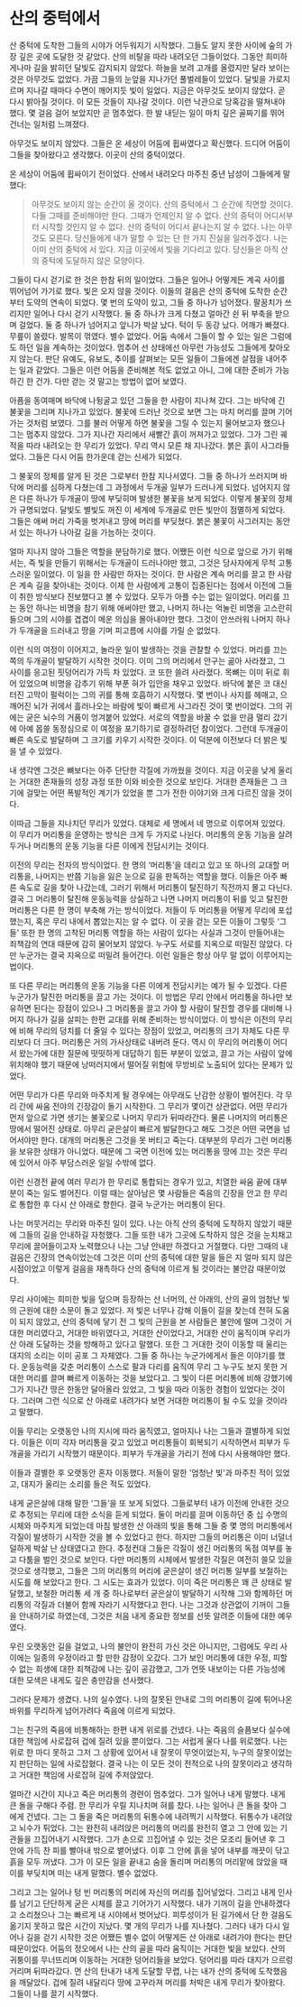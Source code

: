 # 산의 중턱에서

산 중턱에 도착한 그들의 시야가 어두워지기 시작했다. 그들도 알지 못한 사이에 숲의 가장 깊은 곳에 도달한 것 같았다. 산의 비탈을 따라 내려오던 그들이었다. 그동안 희미하게나마 길을 밝히던 달빛도 감지되지 않았다. 하늘을 보려 고개를 올렸지만 달라 보이는 것은 아무것도 없었다. 가끔 그들의 눈앞을 지나가던 풀벌레들이 있었다. 달빛을 가로지르며 지나갈 때마다 수면이 깨어지듯 빛이 일었다. 지금은 아무것도 보이지 않았다. 곧 다시 밝아질 것이다. 이 모든 것들이 지나갈 것이다. 이런 낙관으로 당혹감을 떨쳐내야 했다. 몇 걸음 걸어 보았지만 곧 멈추었다. 한 발 내딛는 일이 마치 깊은 골짜기를 뛰어 건너는 일처럼 느껴졌다.

아무것도 보이지 않았다. 그들은 온 세상이 어둠에 휩싸였다고 확신했다. 드디어 어둠이 그들을 찾아왔다고 생각했다. 이곳이 산의 중턱이었다.

온 세상이 어둠에 휩싸이기 전이었다. 산에서 내려오다 마주친 중년 남성이 그들에게 말했다:

> 아무것도 보이지 않는 순간이 올 것이다. 산의 중턱에서 그 순간에 직면할 것이다. 다들 그때를 준비해야만 한다. 그때가 언제인지 알 수 없다. 산의 중턱이 어디서부터 시작할 것인지 알 수 없다. 산의 중턱이 어디서 끝나는지 알 수 없다. 나는 아무것도 모른다. 당신들에게 내가 말할 수 있는 단 한 가지 진실을 일러주겠다. 나는 이미 산의 중턱에 서 있다. 지금 이곳에서 빛을 기다리고 있다. 당신들은 아직 산의 중턱에 도달하지 않은 모양이다.

그들이 다시 걷기로 한 것은 한참 뒤의 일이었다. 그들은 일어나 어떻게든 계곡 사이를 뛰어넘어 가기로 했다. 빛은 오지 않을 것이다. 이들의 걸음은 산의 중턱에 도착한 순간부터 도약의 연속이 되었다. 몇 번의 도약이 있고, 그들 중 하나가 넘어졌다. 팔꿈치가 쓰리지만 일어나 다시 걷기 시작했다. 둘 중 하나가 크게 다쳤고 얼마간 쉰 뒤 부축을 받으며 걸었다. 둘 중 하나가 넘어지고 앞니가 박살 났다. 턱이 두 동강 났다. 어깨가 빠졌다. 무릎이 쓸렸다. 발목이 꺾였다. 별수 없었다. 어둠 속에서 그들이 할 수 있는 일은 그럼에도 하던 일을 계속하는 것이었다. 멈추어 선 상태에선 아무런 가능성도 그들에게 찾아오지 않는다. 판단 유예도, 유보도, 추이를 살펴보는 모든 일들이 그들에겐 살점을 내어주는 일과 같았다. 그들은 이런 어둠을 준비해본 적도 없었고 아니, 그에 대한 준비가 가능하긴 한 건가. 다만 걷는 것 말고는 방법이 없어 보였다.

아픔을 동여매며 바닥에 나뒹굴고 있던 그들을 한 사람이 지나쳐 갔다. 그는 바닥에 긴 불꽃을 그리며 지나가고 있었다. 불꽃에 드러난 것으로 보면 그는 마치 머리를 끌며 기어가는 것처럼 보였다. 그를 불러 어떻게 하면 불꽃을 그릴 수 있는지 물어보고자 했으나 그는 멈추지 않았다. 그가 지나간 자리에서 새빨간 흙이 꺼져가고 있었다. 그가 그린 궤적을 따라 내려오는 한 무리가 있었다. 무리 역시 모른 채 지나갔다. 붉은 흙이 사그라들었다. 그들은 다시 어둠 한가운데 걷는 신세가 되었다.

그 불꽃의 정체를 알게 된 것은 그로부터 한참 지나서였다. 그들 중 하나가 쓰러지며 바닥에 머리를 심하게 다쳤는데 그 과정에서 두개골 일부가 드러나게 되었다. 넘어지지 않은 다른 하나가 두개골이 땅에 부딪히며 발생한 불꽃을 보게 되었다. 이렇게 불꽃의 정체가 규명되었다. 달빛도 별빛도 꺼진 이 세계에 두개골로 만든 빛만이 점멸하게 되었다. 그들은 애써 머리 가죽을 벗겨내고 땅에 머리를 부딪쳤다. 붉은 불꽃이 사그러지는 동안 서 있는 하나가 나아갈 길을 가늠하는 것이다.

얼마 지나지 않아 그들은 역할을 분담하기로 했다. 어쨌든 이런 식으로 앞으로 가기 위해서는, 즉 빛을 만들기 위해서는 두개골이 드러나야만 했고, 그것은 당사자에게 무척 고통스러운 일이었다. 이 일을 한 사람만 하자는 것이다. 한 사람은 계속 머리를 끌고 한 사람은 계속 길을 찾아내는 것이다. 이제 한 사람에게 고통이 집중된다는 점에서 이전에 그들이 취한 방식보다 진보했다고 볼 수 있었다. 모두가 아플 수는 없는 일이었다. 머리를 끄는 동안 하나는 비명을 참기 위해 애써야만 했고, 나머지 하나는 억눌린 비명을 고스란히 들으며 그의 시야를 겹겹이 메운 의심을 몰아내야만 했다. 그것이 안쓰러워 나머지 하나가 두개골을 드러내고 땅을 기며 피고름에 시야를 가릴 순 없었다.

이런 식의 여정이 이어지고, 놀라운 일이 발생하는 것을 관찰할 수 있었다. 머리를 끄는 쪽의 두개골이 발달하기 시작한 것이다. 이미 그의 머리에서 안구는 곪아 사라졌고, 그 사이를 응고된 핏덩어리가 가득 차 있었다. 코 또한 쓸려 사라졌다. 목뼈는 이미 뒤로 휘어 있었으며 비명을 감추기 위해 부푼 혀가 입안을 채우고 있었다. 바닥에 붙은 코 대신 터진 고막이 펄럭이는 그의 귀를 통해 호흡하기 시작했다. 몇 번이나 사지를 헤매고, 으깨어진 뇌가 귀에서 흘러나오는 바람에 빛이 빠르게 사그라진 것이 몇 번이었다. 그의 귀에는 굳은 뇌수의 거품이 엉겨붙어 있었다. 서로의 역할을 바꿀 수 없을 만큼 멀리 갔기에 아예 몹쓸 동정심으로 이 여정을 포기하기로 결정하려던 참이었다. 그런데 두개골이 빠른 속도로 발달하며 그 크기를 키우기 시작한 것이다. 이 덕분에 이전보다 더 밝은 빛을 낼 수 있었다. 

내 생각엔 그것은 뼈보다는 아주 단단한 각질에 가까웠을 것이다. 지금 이곳을 낮게 울리는 거대한 존재들의 성장 과정 또한 이와 비슷한 것으로 보인다. 거대한 존재들은 그 크기에 걸맞는 어떤 폭발적인 계기가 있었을 뿐 그가 전한 이야기와 크게 다르진 않을 것이다.

이따금 그들을 지나치던 무리가 있었다. 대체로 세 명에서 네 명으로 이루어져 있었다. 이 무리가 머리통을 운영하는 방식은 크게 두 가지로 나뉜다. 머리통의 운동 기능을 살려두거나 머리통의 운동 기능을 다른 이에게 전담시키는 것이다.

이전의 무리는 전자의 방식이었다. 한 명의 ‘머리통’을 데리고 있고 또 하나의 교대할 머리통을, 나머지는 반쯤 기능을 잃은 눈으로 길을 판독하는 역할을 했다. 이들은 아주 빠른 속도로 길을 찾아 나갔는데, 그러기 위해서 머리통이 탈진하기 직전까지 몰고 다닌다. 결국 그 머리통이 탈진해 운동능력을 상실하고 나면 나머지 머리통이 뒤를 잊고 탈진한 머리통은 다른 한 명이 부축해 가는 방식이었다. 저들이 두 머리통을 어떻게 무리에 포섭했는지, 혹은 무리 내에서 뽑았는지는 알 수 없다. 이 곳을 걷는 모든 이들이 그렇듯 ‘그들’ 또한 한 명의 고착된 머리통 역할을 하는 사람이 있다는 사실과 그것이 만들어내는 죄책감의 연대 때문에 감히 물어보지 않았다. 누구도 서로를 지옥으로 떠밀진 않았다. 다만 누군가는 결국 지옥으로 떠밀려 들어간다. 이런 일들은 항상 아무 말 없이 이루어지는 법이다.

또 다른 무리는 머리통의 운동 기능을 다른 이에게 전담시키는 예가 될 수 있겠다. 다른 누군가가 탈진한 머리통을 끌고 가는 것이다. 이 방법은 무리 안에서 머리통을 하나만 보유하면 된다는 장점이 있으나 그 머리통을 끌고 가야 할 사람이 탈진할 경우를 대비해 나머지 하나가 길을 살피는 한편 교대를 위해 준비하는 방식이었다. 이 방식은 이전의 무리에 비해 무리의 덩치를 더 줄일 수 있다는 장점이 있었고, 머리통의 크기 자체도 다른 무리보다 더 크다. 머리통은 거의 가사상태로 내버려 둔다. 역시 이 무리의 머리통이 어디서 왔는가에 대한 질문에 떳떳하게 대답하기 힘든 부분이 있었고, 끌고 가는 사람이 앞에 위치해야 했기 때문에 낭떠러지에서 떨어질 위험에 무방비로 노출되어 있다는 문제가 있었다.

어떤 무리가 다른 무리와 마주치게 될 경우에는 아무래도 난감한 상황이 벌어진다. 각 무리 간에 싸움 전야의 긴장감이 돌기 시작한다. 그 무리가 몇이건 상관없다. 어떤 무리가 먼저 앞으로 가면 생기는 불꽃으로 나머지 무리가 뒤따라간다. 물론 나머지의 머리통은 땅에서 떨어진 상태로. 아무리 굳은살이 빠르게 발달한다고 해도 그것은 어떤 국면을 넘어서야만 한다. 대개의 머리통은 그것을 못 버티고 죽는다. 대부분의 무리가 그런 머리통을 보유한 상태가 아니었다. 때문에 그 국면 이전에 있는 머리통을 땅에 끄는 것은 무리에 있어서 아주 부담스러운 일일 수밖에 없다.

이런 신경전 끝에 여러 무리가 한 무리로 통합되는 경우가 있고, 치열한 싸움 끝에 대부분이 죽는 일도 벌어진다. 이럴 때는 살아남은 몇 사람들은 죽음의 긴장을 안고 한 무리로 통합한 후 다시 산 아래로 향한다. 결국 누군가는 머리통이 된다.

나는 머뭇거리는 무리와 마주친 일이 있다. 나는 아직 산의 중턱에 도착하지 않았기 때문에 그들의 길을 안내하길 자청했다. 그들 또한 내가 그곳에 도착하지 않은 것을 눈치채고 무리에 끌어들이고자 노력했으나 나는 그냥 안내만 하겠다고 거절했다. 다만 그때의 내 걸음은 긴장의 연속이었는데 그것은 이미 산의 중턱에 대한 말을 들은 지 얼마 되지 않은 시점이었고 이렇게 걸음을 재촉하다 산의 중턱에 이르게 될 것이라는 불안감 때문이었다.

무리 사이에는 희미한 빛을 덮으며 등장하는 산 너머의, 산 아래의, 산의 골의 엄청난 빛의 근원에 대한 소문이 돌고 있었다. 저 빛은 너무나 강해 이들이 길을 찾는데 전혀 도움이 되지 않았고, 산의 중턱에 닿기 전 그 빛의 근원을 본 사람들은 불안에 떨며 그것이 거대한 머리였다고, 거대한 바위였다고, 거대한 산이었다고, 거대한 산이 움직이며 우리가 산 아래 도달하는 것을 방해하고 있다고 말했다. 또한 그 거대한 것이 이동할 때 울리는 대지의 소리는 이미 공포 그 자체였다. 그들 중 하나는 누군가에게서 들은 이야기를 했다. 운동능력을 갖춘 머리통이 스스로 팔과 다리를 움직여 무리 그 누구도 보지 못한 거대한 머리를 끌며 빠르게 이동하는 것을 보았다고. 그 빛이 다른 머리통에 비해 강했기에 그가 지나간 땅은 한동안 달아올라 있었고, 그 빛을 따라 이동한 경험이 있었다는 것이다. 그러며 그런 식으로 산 아래로 내려가다 보면 거대한 머리통이 될 수도 있을 것이라고 말했다.

이들 무리는 오랫동안 나의 지시에 따라 움직였고, 얼마지나 나는 그들과 결별하게 되었다. 이들은 이미 각자 머리통을 갖고 있었고 머리통들이 회복되기 시작하면서 피부가 두개골을 가리기 시작했기 때문이다. 피부가 두개골을 가리기 전에 다시 사용해야만 했다.

이들과 결별한 후 오랫동안 혼자 이동했다. 저들이 말한 '엄청난 빛'과 마주친 적이 있었고, 대지가 울리는 소리를 들은 적도 있었다. 

내게 굳은살에 대해 말한 ‘그들’을 또 보게 되었다. 그들로부터 내가 이전에 안내한 것으로 추정되는 무리에 대한 소식을 듣게 되었다. 둘이 머리를 끌며 이동하던 중 십 수명의 시체와 마주치게 되었는데 마침 발생한 산 아래의 빛을 통해 그들 중 몇 명의 머리통에서 각질이 발생하기 시작한 것을 볼 수 있었다고 한다. 하지만 그들의 머리통은 이미 너덜너덜하게 박살 난 상태였다고 한다. 추정컨대 그들은 각질이 생긴 머리통의 독점 여부를 놓고 다툼을 벌인 것으로 보인다. 다만 머리통의 시체에서 발생한 각질은 여전히 쓸모 있을 것으로 생각했고, 그들은 그의 머리통의 머리에 굳은살이 생긴 머리통 일부를 보철하는 시도를 해 보았다고 한다. 그 시도는 효과가 있었다. 이미 죽은 머리통은 꽤 큰 상태로 발달했고, 보철한 머리통 세 개 중 하나로부터 굳은살이 발달하기 시작해 그와 함께하던 머리통의 각질과 더불어 함께 자라기 시작했다고 한다. 나는 그것과 상관없이 기꺼이 그들을 안내하기로 하였는데, 그것은 처음 내게 중요한 정보를 선뜻 알려준 이들에 대한 예우였다.

우린 오랫동안 길을 걸었고, 나의 불안이 완전히 가신 것은 아니지만, 그럼에도 우리 사이에는 일종의 우정이라고 할 만한 감정이 오갔다. 그가 보인 머리통에 대한 우정, 피할 수 없는 희생에 대한 죄책감에 나는 깊이 공감했고, 그가 언뜻 내보이는 다른 가능성에 대한 모색은 내게도 깊은 충만감을 선사했다.

그러다 문제가 생겼다. 나의 실수였다. 나의 잘못된 안내로 그의 머리통이 길에 튀어나온 바위를 무리하게 넘어가려다 죽음에 이르게 되었다.

그는 친구의 죽음에 비통해하는 한편 내게 위로를 건넸다. 나는 죽음의 슬픔보다 실수에 대한 책임에 사로잡혀 겁에 질려 있을 뿐이었다. 그는 서럽게 울다 나를 위로했다. 나는 위로 한 마디 못하고 그저 그 상황에 있어서 내 잘못이 무엇이었는지, 누구의 잘못이었는지 판단하는 일에 사로잡혔다. 결국 나는 이 모든 것이 전적으로 나의 잘못이라고 생각하고 거대한 책임에 사로잡혀 길에 주저앉았다.

얼마간 시간이 지나고 죽은 머리통의 경련이 멈추었다. 그가 일어나 내게 말했다. 내게 큰 돌을 구해다 주렴. 한 무리가 우릴 지나치며 혀를 찼다. 나는 일어나 큰 돌을 찾아 그에게 건넸다. 그는 그 돌을 죽은 머리통의 뒤통수에 내려찍기 시작했다. 뒤통수가 내려앉고 뇌수가 튀었다. 그는 완전히 내려앉은 머리통의 머리를 완전히 열고 그 안에 있는 기관들을 끄집어내기 시작했다. 그가 손으로 끄집어낼 수 있는 것은 모조리 들어낸 후 그 안에 가득 찬 피를 빨아내 밖으로 뱉어냈다. 이후 그 안에 흙을 넣어 내부를 깨끗이 닦고 흙을 모두 꺼냈다. 그가 이 모든 일을 끝내고 숨을 돌리며 머리통의 머리맡에 앉았을 때 이를 부딪치며 떠는 내게 말했다. 별수 없었다.

그리고 그는 일어나 텅 빈 머리통의 머리에 자신의 머리를 집어넣었다. 그리고 내게 인사를 남기고 단단하게 굳은 시체를 끌고 기어가기 시작했다. 내가 기꺼이 길을 안내하겠다고 소리쳤으나 그는 빠르게 내 시야에서 벗어났다. 피투성이가 된 길가에서 단 한 걸음도 옮기지 못하고 많은 시간이 지났다. 몇 개의 무리가 나를 지나쳤다. 그러다 내가 다시 일어나 길을 걷기 시작한 것은 어쨌든 별수 없이 어떻게든 산 아래로 내려가야 한다는 판단 때문이었다. 어둠의 정오에서 나는 산의 골을 따라 움직이는 거대한 빛을 보았다. 산의 귀퉁이를 무너뜨리며 이동하는 거대한 덩어리들을 보았다. 덩어리를 따라 대지가 으르렁거리며 뒤따라갔다. 먼 산의 탄내가 내게 도달할 무렵, 나는 내가 산의 중턱에 도착했음을 깨달았다. 겁에 질려 내달리다 땅에 고꾸라져 머리를 처박은 내게 무리가 찾아왔다. 그들이 나를 끌기 시작했다.
